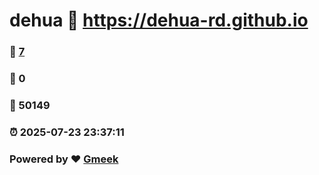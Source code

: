 # dehua :link: https://dehua-rd.github.io 
### :page_facing_up: [7](https://dehua-rd.github.io/tag.html) 
### :speech_balloon: 0 
### :hibiscus: 50149 
### :alarm_clock: 2025-07-23 23:37:11 
### Powered by :heart: [Gmeek](https://github.com/Meekdai/Gmeek)
